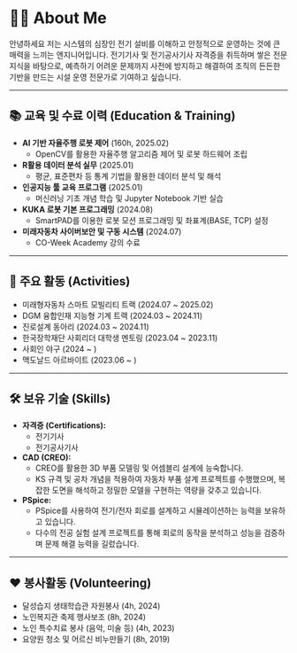 # 🧑‍💻 About Me

안녕하세요 저는 시스템의 심장인 전기 설비를 이해하고 안정적으로 운영하는 것에 큰 매력을 느끼는 엔지니어입니다. 전기기사 및 전기공사기사 자격증을 취득하며 쌓은 전문 지식을 바탕으로, 예측하기 어려운 문제까지 사전에 방지하고 해결하여 조직의 든든한 기반을 만드는 시설 운영 전문가로 기여하고 싶습니다.

---

## 📚 교육 및 수료 이력 (Education & Training)

*   **AI 기반 자율주행 로봇 제어** (160h, 2025.02)
    *   OpenCV를 활용한 자율주행 알고리즘 제어 및 로봇 하드웨어 조립
*   **R활용 데이터 분석 실무** (2025.01)
    *   평균, 표준편차 등 통계 기법을 활용한 데이터 분석 및 해석
*   **인공지능 툴 교육 프로그램** (2025.01)
    *   머신러닝 기초 개념 학습 및 Jupyter Notebook 기반 실습
*   **KUKA 로봇 기본 프로그래밍** (2024.08)
    *   SmartPAD를 이용한 로봇 모션 프로그래밍 및 좌표계(BASE, TCP) 설정
*   **미래자동차 사이버보안 및 구동 시스템** (2024.07)
    *   CO-Week Academy 강의 수료

---

## 🚀 주요 활동 (Activities)

*   미래형자동차 스마트 모빌리티 트랙 (2024.07 ~ 2025.02)
*   DGM 융합인재 지능형 기계 트랙 (2024.03 ~ 2024.11)
*   진로설계 동아리 (2024.03 ~ 2024.11)
*   한국장학재단 사회리더 대학생 멘토링 (2023.04 ~ 2023.11)
*   사회인 야구 (2024 ~ )
*   맥도날드 아르바이트 (2023.06 ~ )

---

## 🛠️ 보유 기술 (Skills)

*   **자격증 (Certifications):**
    *   전기기사
    *   전기공사기사
*   **CAD (CREO):**
    *   CREO를 활용한 3D 부품 모델링 및 어셈블리 설계에 능숙합니다.
    *   KS 규격 및 공차 개념을 적용하여 자동차 부품 설계 프로젝트를 수행했으며, 복잡한 도면을 해석하고 정밀한 모델을 구현하는 역량을 갖추고 있습니다.
*   **PSpice:**
    *   PSpice를 사용하여 전기/전자 회로를 설계하고 시뮬레이션하는 능력을 보유하고 있습니다.
    *   다수의 전공 실험 설계 프로젝트를 통해 회로의 동작을 분석하고 성능을 검증하며 문제 해결 능력을 길렀습니다.

---

## ❤️ 봉사활동 (Volunteering)

*   달성습지 생태학습관 자원봉사 (4h, 2024)
*   노인복지관 축제 행사보조 (8h, 2024)
*   노인 특수치료 봉사 (음악, 미술 등) (4h, 2023)
*   요양원 청소 및 어르신 비누만들기 (8h, 2019) 

